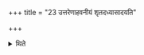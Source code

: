+++
title = "23 उत्तरेणाहवनीयं शृतदध्यासादयति"

+++

<details><summary>थिते</summary>

उत्तरेणाहवनीयं शृतदध्यासादयति २३
</details>
